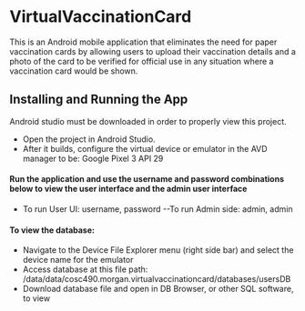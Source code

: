 # VirtualVaccinationCard
This is an Android mobile application that eliminates the need for paper vaccination cards by allowing users to upload their vaccination details and a photo of the 
card to be verified for official use in any situation where a vaccination card would be shown. 

## Installing and Running the App 
Android studio must be downloaded in order to properly view this project. 
- Open the project in Android Studio. 
- After it builds, configure the virtual device or emulator in the AVD manager to be:  Google Pixel 3 API 29
#### Run the application and use the username and password combinations below to view the user interface and the admin user interface
-   To run User UI: username, password 
--To run Admin side: admin, admin 
#### To view the database: 
- Navigate to the Device File Explorer menu (right side bar) and select the device name for the emulator 
- Access database at this file path: /data/data/cosc490.morgan.virtualvaccinationcard/databases/usersDB
- Download database file and open in DB Browser, or other SQL software, to view
